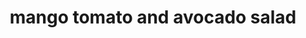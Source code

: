 ---
id: 5b19c11493310600149cda52
servings: 4
notes:
directions: 'in a medium bowl combine mango
 tomato
 and red onion.
for dressing
 in a screw-top jar
 combine cilantro
 olive oil
 vinegar
 lemon juice
 garlic
 salt
 and pepper. cover and shake well. pour dressing over fruit mixture. toss gently to coat. cover and chill up to 4 hours. stir in avocado just before serving. if desired
 serve on lettuce leaves. makes 4 servings.'
ingredients: '1 medium mango
 seeded
 peeled and cut into chunks
1 medium tomato
 cut into chunks
1/3 cup thinly sliced red onion
2 tablespoons snipped fresh cilantro
2 tablespoons olive oil
1 tablespoon white wine vinegar
1 tablespoon lemon juice
1 clove garlic
 minced
1/4 teaspoon salt
1/8 teaspoon freshly ground black pepper
1 medium avocado
 halved
 seeded
 peeled and cut into chunks'
rating: 5
ease: easy

category: side dish
href: 'https: //www.bhg.com/recipe/salads/mango-tomato-and-avocado-salad/'
totalTime:
cookTime:
prepTime: 15 minutes
title: mango tomato and avocado salad
path: /mango-tomato-and-avocado-salad
---